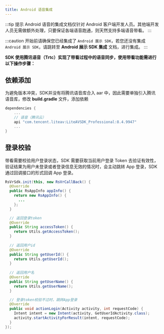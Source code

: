 ```yaml
---
title: Android 语音集成
---
```


:::tip 提示
Android 语音的集成文档仅针对 Android 客户端开发人员。其他端开发人员无需做额外处理，只要保证各端语音跑通，则天然支持多端语音带看。
:::

:::caution
开始前请确保您已经集成了 `Android 展示 SDK`，若您还没有集成 `Android 展示 SDK`，请跳转至 **Android 展示 SDK 集成** 文档，进行集成。
:::


**SDK 使用腾讯语音（Trtc）实现了带看过程中的语音同步，使用带看功能需进行以下操作步骤：**

## 依赖添加

为避免版本冲突，SDK并没有将腾讯语音库合入 aar 中，因此需要单独引入腾讯语音库，修改 **build.gradle** 文件，添加依赖

```groovy title="build.gradle"
dependencies {
    ...
    // 语音（腾讯云）
    api "com.tencent.liteav:LiteAVSDK_Professional:8.4.9947"
  	...
}
```

## 登录校验

带看需要校验用户登录状态，SDK 需要获取当前用户登录 Token 去验证有效性，验证结果为用户未登录或者登录信息无效的情况时，会主动跳转 App 登录，SDK 通过回调接口的形式回调 App 登录。

```java
RsVrSdk.init(this, new RsVrCallBack() {
  @Override
  public RsAppInfo appInfo() {
    return new RsAppInfo() {
      ...
    };
  }

  // 返回登录token
  @Override
  public String accessToken() {
    return Utils.getAccessToken();
  }
  
  // 返回用户id
  @Override
  public String getUserId() {
    return Utils.getUserId();
  }
	
  // 返回用户名
  @Override
  public String getUserName() {
    return Utils.getUserName();
  }

  // 登录token校验不过时，跳转App登录
  @Override
  public void actionLogin(Activity activity, int requestCode) {
    Intent intent = new Intent(activity, GetUserIdActivity.class);
    activity.startActivityForResult(intent, requestCode);
  }
});
```


